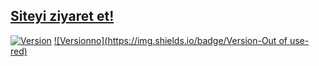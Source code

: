 ## [Siteyi ziyaret et!](https://yunusemreaydinli.github.io/)
[![Version](https://img.shields.io/badge/Version-1.0-green)](https://github.com/yunusemreaydinli) 
[![Versionno](https://img.shields.io/badge/Version-Out of use-red)](https://github.com/yunusemreaydinli)
